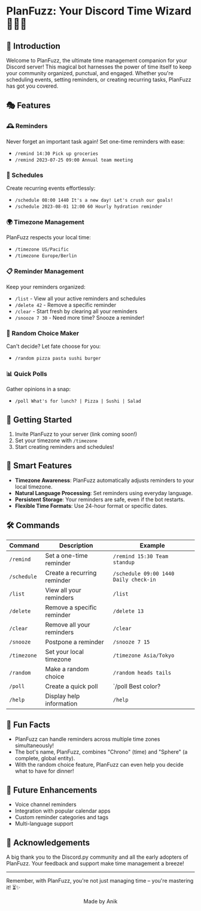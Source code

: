# PlanFuzz: Your Discord Time Wizard 🧙‍♂️⏰

## 🌟 Introduction

Welcome to PlanFuzz, the ultimate time management companion for your Discord server! This magical bot harnesses the power of time itself to keep your community organized, punctual, and engaged. Whether you're scheduling events, setting reminders, or creating recurring tasks, PlanFuzz has got you covered.

## 🎭 Features

### 🕰️ Reminders
Never forget an important task again! Set one-time reminders with ease:
- `/remind 14:30 Pick up groceries`
- `/remind 2023-07-25 09:00 Annual team meeting`

### 📅 Schedules
Create recurring events effortlessly:
- `/schedule 08:00 1440 It's a new day! Let's crush our goals!`
- `/schedule 2023-08-01 12:00 60 Hourly hydration reminder`

### 🌍 Timezone Management
PlanFuzz respects your local time:
- `/timezone US/Pacific`
- `/timezone Europe/Berlin`

### 📋 Reminder Management
Keep your reminders organized:
- `/list` - View all your active reminders and schedules
- `/delete 42` - Remove a specific reminder
- `/clear` - Start fresh by clearing all your reminders
- `/snooze 7 30` - Need more time? Snooze a reminder!

### 🎲 Random Choice Maker
Can't decide? Let fate choose for you:
- `/random pizza pasta sushi burger`

### 📊 Quick Polls
Gather opinions in a snap:
- `/poll What's for lunch? | Pizza | Sushi | Salad`

## 🚀 Getting Started

1. Invite PlanFuzz to your server (link coming soon!)
2. Set your timezone with `/timezone`
3. Start creating reminders and schedules!

## 🧠 Smart Features

- **Timezone Awareness**: PlanFuzz automatically adjusts reminders to your local timezone.
- **Natural Language Processing**: Set reminders using everyday language.
- **Persistent Storage**: Your reminders are safe, even if the bot restarts.
- **Flexible Time Formats**: Use 24-hour format or specific dates.

## 🛠️ Commands

| Command | Description | Example |
|---------|-------------|---------|
| `/remind` | Set a one-time reminder | `/remind 15:30 Team standup` |
| `/schedule` | Create a recurring reminder | `/schedule 09:00 1440 Daily check-in` |
| `/list` | View all your reminders | `/list` |
| `/delete` | Remove a specific reminder | `/delete 13` |
| `/clear` | Remove all your reminders | `/clear` |
| `/snooze` | Postpone a reminder | `/snooze 7 15` |
| `/timezone` | Set your local timezone | `/timezone Asia/Tokyo` |
| `/random` | Make a random choice | `/random heads tails` |
| `/poll` | Create a quick poll | `/poll Best color? | Red | Blue | Green` |
| `/help` | Display help information | `/help` |

## 🌈 Fun Facts

- PlanFuzz can handle reminders across multiple time zones simultaneously!
- The bot's name, PlanFuzz, combines "Chrono" (time) and "Sphere" (a complete, global entity).
- With the random choice feature, PlanFuzz can even help you decide what to have for dinner!

## 🔮 Future Enhancements

- Voice channel reminders
- Integration with popular calendar apps
- Custom reminder categories and tags
- Multi-language support

## 🙏 Acknowledgements

A big thank you to the Discord.py community and all the early adopters of PlanFuzz. Your feedback and support make time management a breeze!

---

Remember, with PlanFuzz, you're not just managing time – you're mastering it! ⏳✨

<div align="center">
  Made by Anik
</div>
